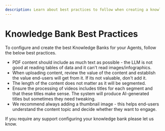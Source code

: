 ```yaml
---
description: Learn about best practices to follow when creating a knowledge bank
---
```


# Knowledge Bank Best Practices

To configure and create the best Knowledge Banks for your Agents, follow the below best practices.

* PDF content should include as much text as possible - the LLM is not good at reading tables of data and it can't read images/infographics.
* When uploading content, review the value of the content and establish the value end-users will get from it. If its not valuable, don't add it.
* The length of the content does not matter as it will be segmented.
* Ensure the processing of videos includes titles for each segment and that these titles make sense. The system will produce AI-generated titles but sometimes they need tweaking.
* We recommend always adding a thumbnail image - this helps end-users understand the content topic and decide whether they want to engage.



If you require any support configuring your knowledge bank please let us know.

